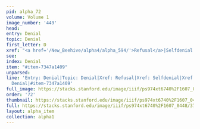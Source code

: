 ```yaml
---
pid: alpha_72
volume: Volume 1
image_number: '449'
head: 
entry: Denial
topic: Denial
first_letter: D
xref: "<a href='/New_Beehive/alpha4/alpha_594/'>Refusal</a>|Selfdenial|Xref:1475"
see: 
index: Denial
item: "#item-7347a1409"
unparsed: 
line: 'Entry: Denial|Topic: Denial|Xref: Refusal|Xref: Selfdenial|Xref:1475|Index:
  Denial|#item-7347a1409'
full_image: https://stacks.stanford.edu/image/iiif/ps974xt6740%2F1607_0448/full/full/0/default.jpg
order: '72'
thumbnail: https://stacks.stanford.edu/image/iiif/ps974xt6740%2F1607_0448/full/100,/0/default.jpg
full: https://stacks.stanford.edu/image/iiif/ps974xt6740%2F1607_0448/376,848,3051,532/full/0/default.jpg
layout: alpha_item
collection: alpha1
---
```

